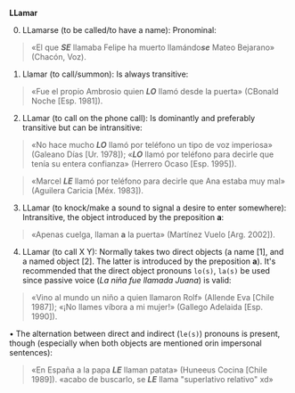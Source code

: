 **LLamar**


0) LLamarse (to be called/to have a name): Pronominal:

> «El que ***SE*** llamaba Felipe ha muerto llamándo***se*** Mateo Bejarano» (Chacón, Voz).



1) Llamar (to call/summon): Is always transitive:

> «Fue el propio Ambrosio quien ***LO*** llamó desde la puerta» (CBonald Noche [Esp. 1981]). 



2) LLamar (to call on the phone call): Is dominantly and preferably transitive but can be intransitive:

> «No hace mucho ***LO*** llamó por teléfono un tipo de voz imperiosa» (Galeano Días [Ur. 1978]); «***LO*** llamó por teléfono para decirle que tenía su entera confianza» (Herrero Ocaso [Esp. 1995]).

> «Marcel ***LE*** llamó por teléfono para decirle que Ana estaba muy mal» (Aguilera Caricia [Méx. 1983]).



3) LLamar (to knock/make a sound to signal a desire to enter somewhere): Intransitive, the object introduced by the preposition **a**:

> «Apenas cuelga, llaman **a** la puerta» (Martínez Vuelo [Arg. 2002]).



4) LLamar (to call X Y): Normally takes two direct objects (a name [1], and a named object [2]. The latter is introduced by the preposition **a**). It's recommended that the direct object pronouns `lo(s)`, `la(s)` be used since passive voice (*La niña fue llamada Juana*) is valid:

> «Vino al mundo un niño a quien llamaron Rolf» (Allende Eva [Chile 1987]);
> «¡No llames víbora a mi mujer!» (Gallego Adelaida [Esp. 1990]).


• The alternation between direct and indirect (`le(s)`) pronouns is present, though (especially when both objects are mentioned orin impersonal sentences):

> «En España a la papa ***LE*** llaman patata» (Huneeus Cocina [Chile 1989]).
> «acabo de buscarlo, se ***LE*** llama "superlativo relativo" xd» 
